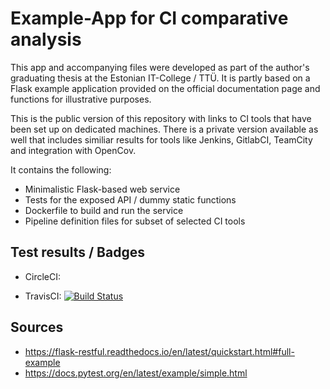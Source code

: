 # Example-App for CI comparative analysis

This app and accompanying files were developed as part of the author's graduating thesis at the Estonian IT-College / TTÜ. 
It is partly based on a Flask example application provided on the official documentation page and functions for illustrative purposes.

This is the public version of this repository with links to CI tools that have been set up on dedicated machines. 
There is a private version available as well that includes similiar results for tools like Jenkins, GitlabCI, TeamCity and integration with OpenCov.

It contains the following:

* Minimalistic Flask-based web service
* Tests for the exposed API / dummy static functions
* Dockerfile to build and run the service
* Pipeline definition files for subset of selected CI tools


## Test results / Badges

* CircleCI: 

* TravisCI: [![Build Status](https://travis-ci.org/Korving-F/thesis-cicd-examples.svg?branch=master)](https://travis-ci.org/Korving-F/thesis-cicd-examples)

## Sources
* https://flask-restful.readthedocs.io/en/latest/quickstart.html#full-example
* https://docs.pytest.org/en/latest/example/simple.html

